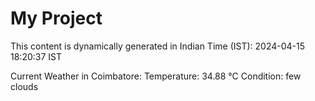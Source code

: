 # My Project

This content is dynamically generated in Indian Time (IST): 2024-04-15 18:20:37 IST


Current Weather in Coimbatore:
Temperature: 34.88 °C
Condition: few clouds
